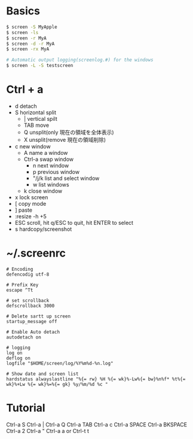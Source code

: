 # Basics

```sh
$ screen -S MyApple
$ screen -ls
$ screen -r MyA
$ screen -d -r MyA
$ screen -rx MyA

# Automatic output logging(screenlog.#) for the windows
$ screen -L -S testscreen
```


# Ctrl + a
- d		detach
- S		horizontal split
  - |		vertical spilt
  - TAB		move
  - Q		unsplit(only 現在の領域を全体表示)
  - X		unsplit(remove 現在の領域削除)
- c		new	window
  - A		name a window
  - Ctrl-a	swap window
    - n			next window
    - p			previous window
    - "/j/k		list and select window
    - w			list windows
  - k		close window
- x		lock screen
- [		copy mode
- ]		paste
- :resize -h +5
- ESC	scroll, hit q/ESC to quit, hit ENTER to select
- s		hardcopy/screenshot

# ~/.screenrc
```sh:.screenrc
# Encoding
defencodig utf-8

# Prefix Key
escape ^Tt

# set scrollback
defscrollback 3000

# Delete sartt up screen
startup_message off

# Enable Auto detach
autodetach on

# logging
log on
deflog on
logfile "$HOME/screen/log/%Y%m%d-%n.log"

# Show date and screen list
hardstatus alwayslastline "%{= rw} %H %{= wk}%-Lw%{= bw}%n%f* %t%{= wk}%+Lw %{= wk}%=%{= gk} %y/%m/%d %c "
```

# Tutorial
Ctrl-a S
Ctrl-a |
Ctrl-a Q
Ctrl-a TAB
Ctrl-a c
Ctrl-a SPACE
Ctrl-a BKSPACE
Ctrl-a 2
Ctrl-a "
Ctrl-a a	or Ctrl-t t

